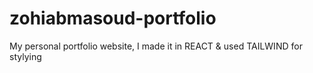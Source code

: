 # zohiabmasoud-portfolio
My personal portfolio website, I made it in REACT &amp; used TAILWIND for stylying
